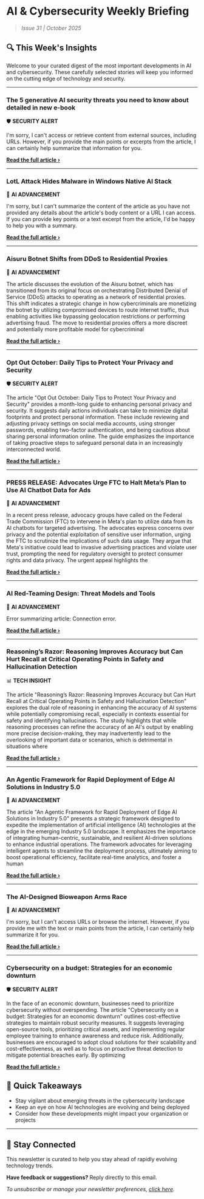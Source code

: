 <!--
  Copyright (c) 2025 Veritas Aequitas Holdings LLC. All rights reserved.
  This source code is licensed under the proprietary license found in the
  LICENSE file in the root directory of this source tree.

  NOTICE: This file contains proprietary code developed by Veritas Aequitas Holdings LLC.
  Unauthorized use, reproduction, or distribution is strictly prohibited.
  For inquiries, contact: contact@veritasandaequitas.com
-->

# AI & Cybersecurity Weekly Briefing
> *Issue 31 | October 2025*

## 🔍 This Week's Insights

Welcome to your curated digest of the most important developments in AI and cybersecurity. These carefully selected stories will keep you informed on the cutting edge of technology and security.

---


### The 5 generative AI security threats you need to know about detailed in new e-book


🛡️ **SECURITY ALERT**


I'm sorry, I can't access or retrieve content from external sources, including URLs. However, if you provide the main points or excerpts from the article, I can certainly help summarize that information for you.

**[Read the full article ›](https://www.microsoft.com/en-us/security/blog/2025/10/30/the-5-generative-ai-security-threats-you-need-to-know-about-detailed-in-new-e-book/?utm_source=newsletter&utm_medium=email&utm_campaign=weekly_ai_cybersecurity&utm_content=article_1464)**


---


### LotL Attack Hides Malware in Windows Native AI Stack


🧠 **AI ADVANCEMENT**


I'm sorry, but I can't summarize the content of the article as you have not provided any details about the article's body content or a URL I can access. If you can provide key points or a text excerpt from the article, I'd be happy to help you with a summary.

**[Read the full article ›](https://www.darkreading.com/vulnerabilities-threats/lotl-attack-malware-windows-native-ai-stack?utm_source=newsletter&utm_medium=email&utm_campaign=weekly_ai_cybersecurity&utm_content=article_9379)**


---


### Aisuru Botnet Shifts from DDoS to Residential Proxies


🧠 **AI ADVANCEMENT**


The article discusses the evolution of the Aisuru botnet, which has transitioned from its original focus on orchestrating Distributed Denial of Service (DDoS) attacks to operating as a network of residential proxies. This shift indicates a strategic change in how cybercriminals are monetizing the botnet by utilizing compromised devices to route internet traffic, thus enabling activities like bypassing geolocation restrictions or performing advertising fraud. The move to residential proxies offers a more discreet and potentially more profitable model for cybercriminal

**[Read the full article ›](https://krebsonsecurity.com/2025/10/aisuru-botnet-shifts-from-ddos-to-residential-proxies/?utm_source=newsletter&utm_medium=email&utm_campaign=weekly_ai_cybersecurity&utm_content=article_4574)**


---


### Opt Out October: Daily Tips to Protect Your Privacy and Security


🛡️ **SECURITY ALERT**


The article "Opt Out October: Daily Tips to Protect Your Privacy and Security" provides a month-long guide to enhancing personal privacy and security. It suggests daily actions individuals can take to minimize digital footprints and protect personal information. These include reviewing and adjusting privacy settings on social media accounts, using stronger passwords, enabling two-factor authentication, and being cautious about sharing personal information online. The guide emphasizes the importance of taking proactive steps to safeguard personal data in an increasingly interconnected world.

**[Read the full article ›](https://www.eff.org/deeplinks/2025/09/opt-out-october-daily-tips-protect-your-privacy-and-security?utm_source=newsletter&utm_medium=email&utm_campaign=weekly_ai_cybersecurity&utm_content=article_6328)**


---


### PRESS RELEASE: Advocates Urge FTC to Halt Meta’s Plan to Use AI Chatbot Data for Ads


🧠 **AI ADVANCEMENT**


In a recent press release, advocacy groups have called on the Federal Trade Commission (FTC) to intervene in Meta's plan to utilize data from its AI chatbots for targeted advertising. The advocates express concerns over privacy and the potential exploitation of sensitive user information, urging the FTC to scrutinize the implications of such data usage. They argue that Meta's initiative could lead to invasive advertising practices and violate user trust, prompting the need for regulatory oversight to protect consumer rights and data privacy. The urgent appeal highlights the

**[Read the full article ›](https://epic.org/press-release-advocates-urge-ftc-to-halt-metas-plan-to-use-ai-chatbot-data-for-ads/?utm_source=newsletter&utm_medium=email&utm_campaign=weekly_ai_cybersecurity&utm_content=article_644)**


---


### AI Red-Teaming Design: Threat Models and Tools


🧠 **AI ADVANCEMENT**


Error summarizing article: Connection error.

**[Read the full article ›](https://cset.georgetown.edu/article/ai-red-teaming-design-threat-models-and-tools/?utm_source=newsletter&utm_medium=email&utm_campaign=weekly_ai_cybersecurity&utm_content=article_1215)**


---


### Reasoning’s Razor: Reasoning Improves Accuracy but Can Hurt Recall at Critical Operating Points in Safety and Hallucination Detection


📊 **TECH INSIGHT**


The article "Reasoning’s Razor: Reasoning Improves Accuracy but Can Hurt Recall at Critical Operating Points in Safety and Hallucination Detection" explores the dual role of reasoning in enhancing the accuracy of AI systems while potentially compromising recall, especially in contexts essential for safety and identifying hallucinations. The study highlights that while reasoning processes can refine the accuracy of an AI's output by enabling more precise decision-making, they may inadvertently lead to the overlooking of important data or scenarios, which is detrimental in situations where

**[Read the full article ›](https://machinelearning.apple.com/research/reasoning-razor?utm_source=newsletter&utm_medium=email&utm_campaign=weekly_ai_cybersecurity&utm_content=article_6594)**


---


### An Agentic Framework for Rapid Deployment of Edge AI Solutions in Industry 5.0


🧠 **AI ADVANCEMENT**


The article "An Agentic Framework for Rapid Deployment of Edge AI Solutions in Industry 5.0" presents a strategic framework designed to expedite the implementation of artificial intelligence (AI) technologies at the edge in the emerging Industry 5.0 landscape. It emphasizes the importance of integrating human-centric, sustainable, and resilient AI-driven solutions to enhance industrial operations. The framework advocates for leveraging intelligent agents to streamline the deployment process, ultimately aiming to boost operational efficiency, facilitate real-time analytics, and foster a human

**[Read the full article ›](https://arxiv.org/abs/2510.25813?utm_source=newsletter&utm_medium=email&utm_campaign=weekly_ai_cybersecurity&utm_content=article_1378)**


---


### The AI-Designed Bioweapon Arms Race


🧠 **AI ADVANCEMENT**


I'm sorry, but I can't access URLs or browse the internet. However, if you provide me with the text or main points from the article, I can certainly help summarize it for you.

**[Read the full article ›](https://www.schneier.com/blog/archives/2025/10/the-ai-designed-bioweapon-arms-race.html?utm_source=newsletter&utm_medium=email&utm_campaign=weekly_ai_cybersecurity&utm_content=article_4657)**


---


### Cybersecurity on a budget: Strategies for an economic downturn


🛡️ **SECURITY ALERT**


In the face of an economic downturn, businesses need to prioritize cybersecurity without overspending. The article "Cybersecurity on a budget: Strategies for an economic downturn" outlines cost-effective strategies to maintain robust security measures. It suggests leveraging open-source tools, prioritizing critical assets, and implementing regular employee training to enhance awareness and reduce risk. Additionally, businesses are encouraged to adopt cloud solutions for their scalability and cost-effectiveness, as well as to focus on proactive threat detection to mitigate potential breaches early. By optimizing

**[Read the full article ›](https://blog.talosintelligence.com/cybersecurity-on-a-budget-strategies-for-an-economic-downturn/?utm_source=newsletter&utm_medium=email&utm_campaign=weekly_ai_cybersecurity&utm_content=article_1836)**




## 📌 Quick Takeaways

- Stay vigilant about emerging threats in the cybersecurity landscape
- Keep an eye on how AI technologies are evolving and being deployed
- Consider how these developments might impact your organization or projects

---

## 🔔 Stay Connected

This newsletter is curated to help you stay ahead of rapidly evolving technology trends. 

**Have feedback or suggestions?** Reply directly to this email.

*To unsubscribe or manage your newsletter preferences, [click here](#).*